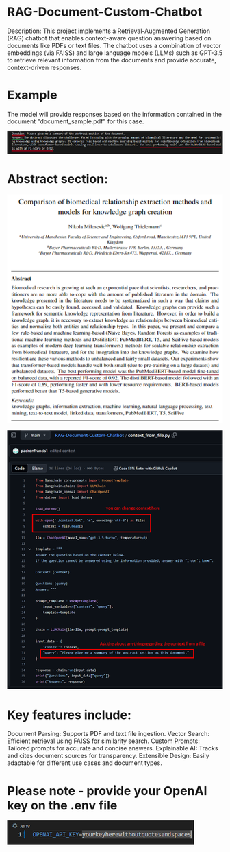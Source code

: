 # RAG-Document-Custom-Chatbot
Description:
This project implements a Retrieval-Augmented Generation (RAG) chatbot that enables context-aware question answering based on documents like PDFs or text files. The chatbot uses a combination of vector embeddings (via FAISS) and large language models (LLMs) such as GPT-3.5 to retrieve relevant information from the documents and provide accurate, context-driven responses.

# Example
The model will provide responses based on the information contained in the document "document_sample.pdf" for this case.

![Chatbot Demo](./qanda_coloured.png)

# Abstract section:
![Abstract](./abstract.png)

![Abstract](./changecontext.png)

# Key features include:

Document Parsing: Supports PDF and text file ingestion.
Vector Search: Efficient retrieval using FAISS for similarity search.
Custom Prompts: Tailored prompts for accurate and concise answers.
Explainable AI: Tracks and cites document sources for transparency.
Extensible Design: Easily adaptable for different use cases and document types.

# Please note - provide your OpenAI key on the .env file
![Sample api key](./api_key.png)
